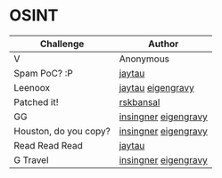 # OSINT

| Challenge             | Author                                                                                    |
|-----------------------|-------------------------------------------------------------------------------------------|
| V                     | Anonymous                                                                                 |
| Spam PoC? :P          | [jaytau](https://github.com/jay-tau)                                                      |
| Leenoox               | [jaytau](https://github.com/jay-tau) [eigengravy](https://github.com/eigengravy)         |
| Patched it!           | [rskbansal](https://github.com/rskbansal)                                                 |
| GG                    | [insingner](https://github.com/Insingner101) [eigengravy](https://github.com/eigengravy) |
| Houston, do you copy? | [insingner](https://github.com/Insingner101) [eigengravy](https://github.com/eigengravy) |
| Read Read Read        | [jaytau](https://github.com/jay-tau)                                                      |
| G Travel              | [insingner](https://github.com/Insingner101) [eigengravy](https://github.com/eigengravy) |
